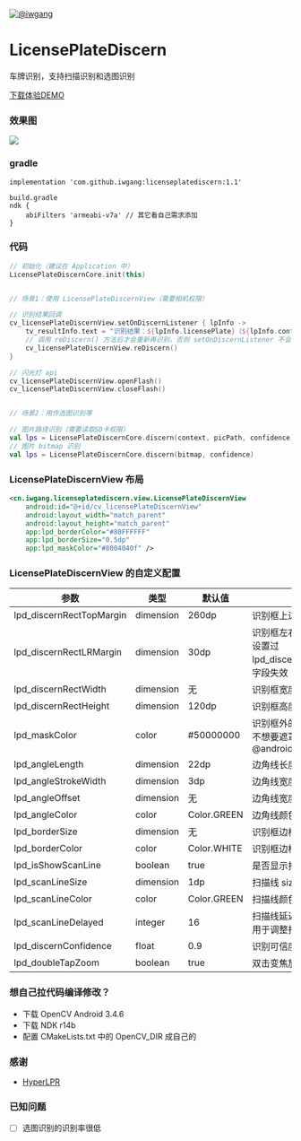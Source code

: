 [![@iwgang](https://img.shields.io/badge/weibo-%40iwgang-blue.svg)](http://weibo.com/iwgang)

# LicensePlateDiscern
车牌识别，支持扫描识别和选图识别

[下载体验DEMO](https://raw.githubusercontent.com/iwgang/LicensePlateDiscern/master/app/release/app-release.apk)

### 效果图
![](https://raw.githubusercontent.com/iwgang/LicensePlateDiscern/master/xx1.png)  

### gradle
```
implementation 'com.github.iwgang:licenseplatediscern:1.1'

build.gradle
ndk {
    abiFilters 'armeabi-v7a' // 其它看自己需求添加
}
```

### 代码
``` kotlin
// 初始化（建议在 Application 中）
LicensePlateDiscernCore.init(this)


// 场景1：使用 LicensePlateDiscernView（需要相机权限）

// 识别结果回调
cv_licensePlateDiscernView.setOnDiscernListener { lpInfo ->
    tv_resultInfo.text = "识别结果：${lpInfo.licensePlate}（${lpInfo.confidence}）"
    // 调用 reDiscern() 方法后才会重新再识别，否则 setOnDiscernListener 不会再回调
    cv_licensePlateDiscernView.reDiscern()
}

// 闪光灯 api
cv_licensePlateDiscernView.openFlash()
cv_licensePlateDiscernView.closeFlash()


// 场景2：用作选图识别等

// 图片路径识别（需要读取SD卡权限）
val lps = LicensePlateDiscernCore.discern(context, picPath, confidence)
// 图片 bitmap 识别
val lps = LicensePlateDiscernCore.discern(bitmap, confidence)
```

### LicensePlateDiscernView 布局
``` xml
<cn.iwgang.licenseplatediscern.view.LicensePlateDiscernView
    android:id="@+id/cv_licensePlateDiscernView"
    android:layout_width="match_parent"
    android:layout_height="match_parent"
    app:lpd_borderColor="#80FFFFFF"
    app:lpd_borderSize="0.5dp"
    app:lpd_maskColor="#8004040f" />
```

### LicensePlateDiscernView 的自定义配置
|    参数 | 类型 | 默认值 | 说明|
|--- | --- | ---| ---|
| lpd_discernRectTopMargin | dimension | 260dp | 识别框上边距 |
| lpd_discernRectLRMargin | dimension | 30dp | 识别框左右边距<br/>设置过 lpd_discernRectWidth 时此字段失效 |
| lpd_discernRectWidth | dimension | 无 | 识别框宽度 |
| lpd_discernRectHeight | dimension | 120dp | 识别框高度 |
| lpd_maskColor | color | #50000000 | 识别框外的遮罩部分颜色<br/>不想要遮罩可以设置成 @android:color/transparent|
| lpd_angleLength | dimension | 22dp | 边角线长度 |
| lpd_angleStrokeWidth | dimension | 3dp | 边角线宽度 |
| lpd_angleOffset | dimension | 无 | 边角线宽度偏移值 |
| lpd_angleColor | color | Color.GREEN | 边角线颜色 |
| lpd_borderSize | dimension | 无 | 识别框边框 size |
| lpd_borderColor | color | Color.WHITE | 识别框边框颜色 |
| lpd_isShowScanLine | boolean | true | 是否显示扫描线 |
| lpd_scanLineSize | dimension | 1dp | 扫描线 size |
| lpd_scanLineColor | color | Color.GREEN | 扫描线颜色 |
| lpd_scanLineDelayed | integer | 16 | 扫描线延迟间距延迟时间，用于调整扫描线动画速度 |
| lpd_discernConfidence | float | 0.9 | 识别可信度 0 - 1 |
| lpd_doubleTapZoom | boolean | true | 双击变焦放大/缩小 |


### 想自己拉代码编译修改？
* 下载 OpenCV Android 3.4.6
* 下载 NDK r14b
* 配置 CMakeLists.txt 中的 OpenCV_DIR 成自己的

### 感谢

* [HyperLPR](https://github.com/zeusees/HyperLPR)

### 已知问题

- [ ] 选图识别的识别率很低 